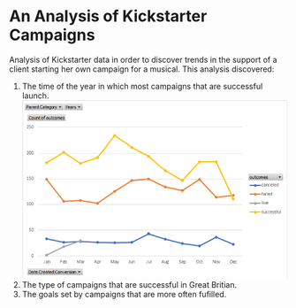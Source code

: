 # An Analysis of Kickstarter Campaigns
Analysis of Kickstarter data in order to discover trends in the support of a client starting her own campaign for a musical.
This analysis discovered:
1. The time of the year in which most campaigns that are successful launch. ![Outcomes_Based_on_Launch_Date.png](https://github.com/flabbychew/kickstarter-analysis/blob/main/Outcomes%20Based%20on%20Launch%20Date.png?raw=true)
2. The type of campaigns that are successful in Great Britian.
3. The goals set by campaigns that are more often fufilled.
